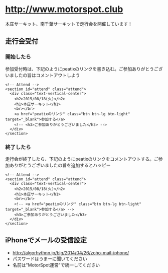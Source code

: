 # http://www.motorspot.club

本庄サーキット、南千葉サーキットで走行会を開催しています！  

## 走行会受付
### 開始したら
参加受付時は、下記のようにpeatixのリンクを書き込む。ご参加ありがとうございましたの旨はコメントアウトしよう
```
<!-- Attend -->
<section id="attend" class="attend">
  <div class="text-vertical-center">
    <h2>2015/08/18(火)</h2>
    <h1>本庄サーキット</h1>
    <br></br>
    <a href="peatixのリンク" class="btn btn-lg btn-light" target="_blank">参加する</a>
    <!-- <h3>ご参加ありがとうございました</h3> -->
  </div>
</section>
```
### 終了したら
走行会が終了したら、下記のようにpeatixのリンクをコメントアウトする。ご参加ありがとうございましたの旨を追加するとハッピー
```
<!-- Attend -->
<section id="attend" class="attend">
  <div class="text-vertical-center">
    <h2>2015/08/18(火)</h2>
    <h1>本庄サーキット</h1>
    <br></br>
    <!-- <a href="peatixのリンク" class="btn btn-lg btn-light" target="_blank">参加する</a> -->
    <h3>ご参加ありがとうございました</h3> 
  </div>
</section>
```

## iPhoneでメールの受信設定
- http://algorhythnn.jp/blg/2014/04/26/zoho-mail-iphone/
- パスワードはうまーに聞いてください
- 名前は"MotorSpot運営"で統一してください
